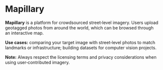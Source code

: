 # Mapillary

**Mapillary** is a platform for crowdsourced street‑level imagery.  Users upload geotagged photos from around the world, which can be browsed through an interactive map.

**Use cases:** comparing your target image with street‑level photos to match landmarks or infrastructure; building datasets for computer vision projects.

**Note:** Always respect the licensing terms and privacy considerations when using user‑contributed imagery.
